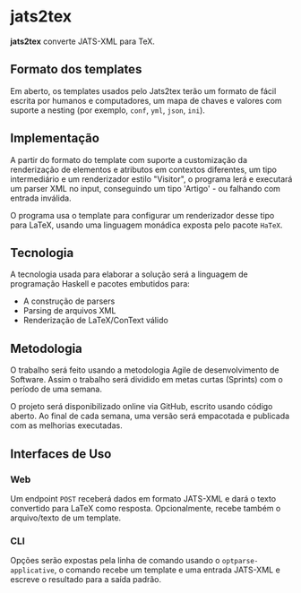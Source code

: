 # jats2tex
**jats2tex** converte JATS-XML para TeX.

## Formato dos templates
Em aberto, os templates usados pelo Jats2tex terão um formato de fácil escrita por
humanos e computadores, um mapa de chaves e valores com suporte a nesting
(por exemplo, `conf`, `yml`, `json`, `ini`).

## Implementação
A partir do formato do template com suporte a customização da renderização de
elementos e atributos em contextos diferentes, um tipo intermediário e um
renderizador estilo "Visitor", o programa lerá e executará um parser XML no
input, conseguindo um tipo 'Artigo' - ou falhando com entrada inválida.

O programa usa o template para configurar um renderizador desse tipo para
LaTeX, usando uma linguagem monádica exposta pelo pacote `HaTeX`.

## Tecnologia
A tecnologia usada para elaborar a solução será a linguagem de programação
Haskell e pacotes embutidos para:

- A construção de parsers
- Parsing de arquivos XML
- Renderização de LaTeX/ConText válido

## Metodologia
O trabalho será feito usando a metodologia Agile de desenvolvimento de
Software. Assim o trabalho será dividido em metas curtas (Sprints) com o
período de uma semana.

O projeto será disponibilizado online via GitHub, escrito usando código
aberto. Ao final de cada semana, uma versão será empacotada e publicada com as
melhorias executadas.

## Interfaces de Uso
### Web
Um endpoint `POST` receberá dados em formato JATS-XML e dará o texto convertido
para LaTeX como resposta. Opcionalmente, recebe também o arquivo/texto de um
template.

### CLI
Opções serão expostas pela linha de comando usando o `optparse-applicative`, o
comando recebe um template e uma entrada JATS-XML e escreve o resultado para a
saída padrão.
